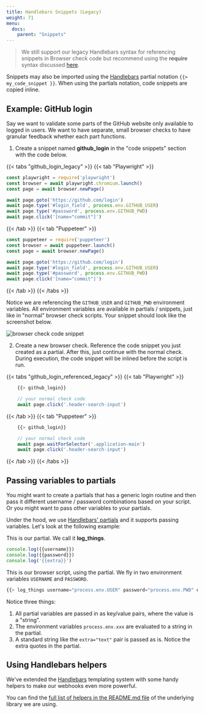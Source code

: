 ```yaml
---
title: Handlebars Snippets (Legacy)
weight: 71
menu:
  docs:
    parent: "Snippets"
---
```


> We still support our legacy Handlebars syntax for referencing snippets in Browser check code but recommend using the **require**
> syntax discussed [here](/docs/snippets).

Snippets may also be imported using the [Handlebars](https://handlebarsjs.com/guide/partials.html) partial notation `{{> my_code_snippet }}`. When using the partials notation, code snippets are copied inline.

## Example: GitHub login

Say we want to validate some parts of the GitHub website only available to logged in users. We want to have separate, small
browser checks to have granular feedback whether each part functions.

1. Create a snippet named **github_login** in the "code snippets" section with the code below.

{{< tabs "github_login_legacy" >}}
{{< tab "Playwright" >}}
```javascript
const playwright = require('playwright')
const browser = await playwright.chromium.launch()
const page = await browser.newPage()

await page.goto('https://github.com/login')
await page.type('#login_field', process.env.GITHUB_USER)
await page.type('#password', process.env.GITHUB_PWD)
await page.click('[name="commit"]')
```
{{< /tab >}}
{{< tab "Puppeteer" >}}
```javascript
const puppeteer = require('puppeteer')
const browser = await puppeteer.launch()
const page = await browser.newPage()

await page.goto('https://github.com/login')
await page.type('#login_field', process.env.GITHUB_USER)
await page.type('#password', process.env.GITHUB_PWD)
await page.click('[name="commit"]')
```
{{< /tab >}}
{{< /tabs >}}

Notice we are referencing the `GITHUB_USER` and `GITHUB_PWD` environment variables. All environment variables are available
in partials / snippets, just like in "normal" browser check scripts. Your snippet should look like the screenshot below.

![browser check code snippet](/docs/images/browser-checks/code-snippet.png)

2. Create a new browser check. Reference the code snippet you just created as a partial. After this, just continue with the normal check.
   During execution, the code snippet will be inlined before the script is run.

{{< tabs "github_login_referenced_legacy" >}}
{{< tab "Playwright" >}}
```javascript
    {{> github_login}}

    // your normal check code
    await page.click('.header-search-input')
```
{{< /tab >}}
{{< tab "Puppeteer" >}}
```javascript
    {{> github_login}}

    // your normal check code
    await page.waitForSelector('.application-main')
    await page.click('.header-search-input')
```
{{< /tab >}}
{{< /tabs >}}

## Passing variables to partials

You might want to create a partials that has a generic login routine and then pass it different username / password combinations
based on your script. Or you might want to pass other variables to your partials.

Under the hood, we use [Handlebars' partials](https://handlebarsjs.com/guide/partials.html#basic-partials) and it supports
passing variables. Let's look at the following example:

This is our partial. We call it **log_things**.

```js
console.log({{username}})
console.log({{password}})
console.log('{{extra}}')
```

This is our browser script, using the partial. We fly in two environment variables `USERNAME` and `PASSWORD`.

```js
{{> log_things username="process.env.USER" password="process.env.PWD" extra="text" }}
```
Notice three things:
1. All partial variables are passed in as key/value pairs, where the value is a "string".
2. The environment variables `process.env.xxx` are evaluated to a string in the partial.
3. A standard string like the `extra="text"` pair is passed as is. Notice the extra quotes in the partial.

## Using Handlebars helpers

We've extended the [Handlebars](https://handlebarsjs.com/) templating system with some handy helpers to make our webhooks
even more powerful.

You can find the [full list of helpers in the README.md file](https://github.com/checkly/handlebars) of the underlying library we are using.
